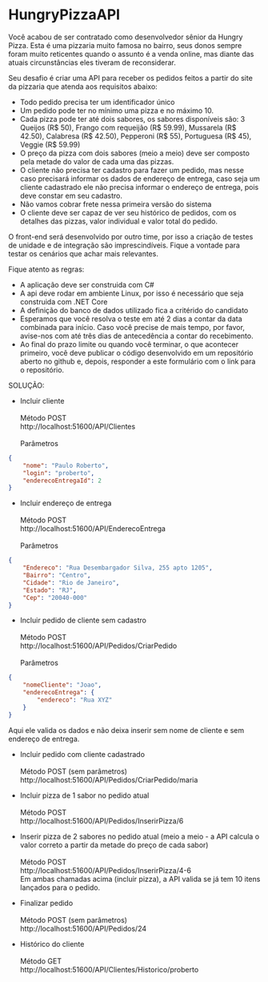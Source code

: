 # HungryPizzaAPI


Você acabou de ser contratado como desenvolvedor sênior da Hungry Pizza. Esta é uma pizzaria muito famosa no bairro, seus donos sempre foram muito reticentes quando o assunto é a venda online, mas diante das atuais circunstâncias eles tiveram de reconsiderar. 

Seu desafio é criar uma API para receber os pedidos feitos a partir do site da pizzaria que atenda aos requisitos abaixo:

- Todo pedido precisa ter um identificador único
- Um pedido pode ter no mínimo uma pizza e no máximo 10.
- Cada pizza pode ter até dois sabores, os sabores disponíveis são:
3 Queijos (R$ 50), Frango com requeijão (R$ 59.99), Mussarela (R$ 42.50), Calabresa (R$ 42.50), Pepperoni (R$ 55), Portuguesa (R$ 45), Veggie (R$ 59.99)
- O preço da pizza com dois sabores (meio a meio) deve ser composto pela metade do valor de cada uma das pizzas.
- O cliente não precisa ter cadastro para fazer um pedido, mas nesse caso precisará informar os dados de endereço de entrega, caso seja um cliente cadastrado ele não precisa informar o endereço de entrega, pois deve constar em seu cadastro.
- Não vamos cobrar frete nessa primeira versão do sistema
- O cliente deve ser capaz de ver seu histórico de pedidos, com os detalhes das pizzas, valor individual e valor total do pedido.

O front-end será desenvolvido por outro time, por isso a criação de testes de unidade e de integração são imprescindíveis. Fique a vontade para testar os cenários que achar mais relevantes.

Fique atento as regras:
- A aplicação deve ser construida com C#
- A api deve rodar em ambiente Linux, por isso é necessário que seja construida com .NET Core
- A definição do banco de dados utilizado fica a critérido do candidato
- Esperamos que você resolva o teste em até 2 dias a contar da data combinada para início. Caso você precise de mais tempo, por favor, avise-nos com até três dias de antecedência a contar do recebimento.
- Ao final do prazo limite ou quando você terminar, o que acontecer primeiro, você deve publicar o código desenvolvido em um repositório aberto no github e, depois, responder a este formulário com o link para o repositório.


SOLUÇÃO:

- Incluir cliente\
\
Método POST\
http://localhost:51600/API/Clientes \
\
Parâmetros
```json
{
    "nome": "Paulo Roberto",
    "login": "proberto",
    "enderecoEntregaId": 2
}
```

- Incluir endereço de entrega\
\
Método POST\
http://localhost:51600/API/EnderecoEntrega \
\
Parâmetros
```json
{
    "Endereco": "Rua Desembargador Silva, 255 apto 1205",
    "Bairro": "Centro",
    "Cidade": "Rio de Janeiro",
    "Estado": "RJ",
    "Cep": "20040-000"
}
```

- Incluir pedido de cliente sem cadastro\
\
Método POST\
http://localhost:51600/API/Pedidos/CriarPedido \
\
Parâmetros
```json
{
    "nomeCliente": "Joao",
    "enderecoEntrega": {
        "endereco": "Rua XYZ"
    }
}
```
Aqui ele valida os dados e não deixa inserir sem nome de cliente e sem endereço de entrega.

- Incluir pedido com cliente cadastrado\
\
Método POST (sem parâmetros)\
http://localhost:51600/API/Pedidos/CriarPedido/maria 


- Incluir pizza de 1 sabor no pedido atual\
\
Método POST\
http://localhost:51600/API/Pedidos/InserirPizza/6

- Inserir pizza de 2 sabores no pedido atual (meio a meio - a API calcula o valor correto a partir da metade do preço de cada sabor)\
\
Método POST\
http://localhost:51600/API/Pedidos/InserirPizza/4-6
\
Em ambas chamadas acima (incluir pizza), a API valida se já tem 10 itens lançados para o pedido.


- Finalizar pedido\
\
Método POST (sem parâmetros)\
http://localhost:51600/API/Pedidos/24 


- Histórico do cliente\
\
Método GET\
http://localhost:51600/API/Clientes/Historico/proberto
